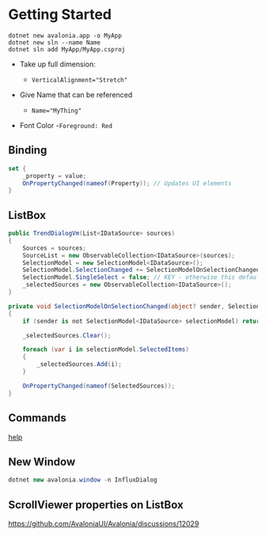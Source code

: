 # Getting Started

```
dotnet new avalonia.app -o MyApp
dotnet new sln --name Name
dotnet sln add MyApp/MyApp.csproj
```


- Take up full dimension:
  - `VerticalAlignment="Stretch"`

- Give Name that can be referenced
  - `Name="MyThing"`

- Font Color
  -`Foreground: Red`




## Binding

```C#
set {
    _property = value;
    OnPropertyChanged(nameof(Property)); // Updates UI elements
}
```

## ListBox

```csharp
public TrendDialogVm(List<IDataSource> sources)
{
    Sources = sources;
    SourceList = new ObservableCollection<IDataSource>(sources);
    SelectionModel = new SelectionModel<IDataSource>();
    SelectionModel.SelectionChanged += SelectionModelOnSelectionChanged;
    SelectionModel.SingleSelect = false; // KEY - otherwise this defaults to true
    _selectedSources = new ObservableCollection<IDataSource>();
}

private void SelectionModelOnSelectionChanged(object? sender, SelectionModelSelectionChangedEventArgs<IDataSource> e)
{
    if (sender is not SelectionModel<IDataSource> selectionModel) return;

    _selectedSources.Clear();

    foreach (var i in selectionModel.SelectedItems)
    {
        _selectedSources.Add(i);
    }

    OnPropertyChanged(nameof(SelectedSources));
}
```

## Commands

[help](https://docs.avaloniaui.net/docs/0.10.x/data-binding/binding-to-commands)

## New Window

```csharp
dotnet new avalonia.window -n InfluxDialog
```

## ScrollViewer properties on ListBox

<https://github.com/AvaloniaUI/Avalonia/discussions/12029>
